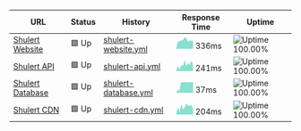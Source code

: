 
<!--start: status pages-->
| URL | Status | History | Response Time | Uptime |
| --- | ------ | ------- | ------------- | ------ |
| [Shulert Website](https://www.shulert.com) | 🟩 Up | [shulert-website.yml](https://github.com/Shulert/status/commits/master/history/shulert-website.yml) | <img alt="Response time graph" src="./graphs/shulert-website.png" height="20"> 336ms | ![Uptime 100.00%](https://img.shields.io/endpoint?url=https%3A%2F%2Fraw.githubusercontent.com%2FShulert%2Fstatus%2Fmaster%2Fapi%2Fshulert-website%2Fuptime.json)
| [Shulert API](https://api.shulert.com/status/api) | 🟩 Up | [shulert-api.yml](https://github.com/Shulert/status/commits/master/history/shulert-api.yml) | <img alt="Response time graph" src="./graphs/shulert-api.png" height="20"> 241ms | ![Uptime 100.00%](https://img.shields.io/endpoint?url=https%3A%2F%2Fraw.githubusercontent.com%2FShulert%2Fstatus%2Fmaster%2Fapi%2Fshulert-api%2Fuptime.json)
| [Shulert Database](https://api.shulert.com/status/db) | 🟩 Up | [shulert-database.yml](https://github.com/Shulert/status/commits/master/history/shulert-database.yml) | <img alt="Response time graph" src="./graphs/shulert-database.png" height="20"> 37ms | ![Uptime 100.00%](https://img.shields.io/endpoint?url=https%3A%2F%2Fraw.githubusercontent.com%2FShulert%2Fstatus%2Fmaster%2Fapi%2Fshulert-database%2Fuptime.json)
| [Shulert CDN](https://i.shulert.com) | 🟩 Up | [shulert-cdn.yml](https://github.com/Shulert/status/commits/master/history/shulert-cdn.yml) | <img alt="Response time graph" src="./graphs/shulert-cdn.png" height="20"> 204ms | ![Uptime 100.00%](https://img.shields.io/endpoint?url=https%3A%2F%2Fraw.githubusercontent.com%2FShulert%2Fstatus%2Fmaster%2Fapi%2Fshulert-cdn%2Fuptime.json)
<!--end: status pages-->
